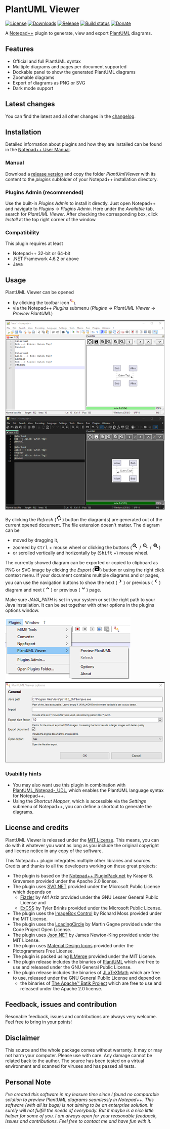 # PlantUML Viewer
[![License](https://img.shields.io/github/license/Fruchtzwerg94/PlantUmlViewer)](LICENSE)
[![Downloads](https://img.shields.io/github/downloads/Fruchtzwerg94/PlantUmlViewer/total)](https://tooomm.github.io/github-release-stats/?username=Fruchtzwerg94&repository=PlantUmlViewer)
[![Release](https://img.shields.io/github/v/release/Fruchtzwerg94/PlantUmlViewer)](https://github.com/Fruchtzwerg94/PlantUmlViewer/releases)
[![Build status](https://github.com/Fruchtzwerg94/PlantUmlViewer/actions/workflows/CI_build.yml/badge.svg?branch=master)](https://github.com/Fruchtzwerg94/PlantUmlViewer/actions/workflows/CI_build.yml)
[![Donate](https://img.shields.io/badge/Donate-PayPal-blue.svg)](https://www.paypal.me/SchmidtPh)

A [Notepad++](https://notepad-plus-plus.org/) plugin to generate, view and export [PlantUML](https://plantuml.com/) diagrams.

## Features
* Official and full PlantUML syntax
* Multiple diagrams and pages per document supported
* Dockable panel to show the generated PlantUML diagrams
* Zoomable diagrams
* Export of diagrams as PNG or SVG
* Dark mode support

## Latest changes
You can find the latest and all other changes in the [changelog](CHANGELOG.md).

## Installation
Detailed information about plugins and how they are installed can be found in the [Notepad++ User Manual](https://npp-user-manual.org/docs/plugins/).

### Manual
Download a [release version](https://github.com/Fruchtzwerg94/PlantUmlViewer/releases) and copy the folder *PlantUmlViewer* with its content to the *plugins* subfolder of your Notepad++ installation directory.

### Plugins Admin (recommended)
Use the built-in *Plugins Admin* to install it directly. Just open Notepad++ and navigate to *Plugins* &rarr; *Plugins Admin*. Here under the *Available* tab, search for *PlantUML Viewer*. After checking the corresponding box, click *Install* at the top right corner of the window.

### Compatibility
This plugin requires at least
* Notepad++ 32-bit or 64-bit
* .NET Framework 4.6.2 or above
* Java

## Usage
PlantUML Viewer can be opened
* by clicking the toolbar icon ![UML icon](PlantUmlViewer/PlantUmlViewer/Resources/Image.png)
* via the Notepad++ *Plugins* submenu (*Plugins* &rarr; *PlantUML Viewer* &rarr; *Preview PlantUML*)

![PlantUML Viewer](doc/PlantUmlViewer.png)
![PlantUML Viewer dark](doc/PlantUmlViewerDark.png)

By clicking the *Refresh* (<img src="PlantUmlViewer/PlantUmlViewer/Resources/Refresh.png" width="20">) button the diagram(s) are generated out of the current opened document. The file extension doesn't matter.
The diagram can be
* moved by dragging it,
* zoomed by <kbd>Ctrl</kbd> + mouse wheel or clicking the buttons (<img src="PlantUmlViewer/PlantUmlViewer/Resources/ZoomIn.png" width="20"> / <img src="PlantUmlViewer/PlantUmlViewer/Resources/ZoomOut.png" width="20"> / <img src="PlantUmlViewer/PlantUmlViewer/Resources/ZoomFit.png" width="20">)
* or scrolled vertically and horizontally by (<kbd>Shift</kbd> +) mouse wheel.

The currently showed diagram can be exported or copied to clipboard as PNG or SVG image by clicking the *Export* (<img src="PlantUmlViewer/PlantUmlViewer/Resources/Save.png" width="20">) button or using the right click context menu.
If your document contains multiple diagrams and or pages, you can use the navigation buttons to show the next (<img src="PlantUmlViewer/PlantUmlViewer/Resources/NavigateRight.png" width="20">) or previous (<img src="PlantUmlViewer/PlantUmlViewer/Resources/NavigateLeft.png" width="20">) diagram and next (<img src="PlantUmlViewer/PlantUmlViewer/Resources/NavigateUp.png" width="20">) or previous (<img src="PlantUmlViewer/PlantUmlViewer/Resources/NavigateDown.png" width="20">) page.

Make sure *JAVA_PATH* is set in your system or set the right path to your Java installation. It can be set together with other options in the plugins options window.

![PlantUML Viewer menu](doc/Menu.png)
![PlantUML Viewer options](doc/Options.png)

### Usability hints
* You may also want use this plugin in combination with [PlantUML_Notepad-_UDL](https://github.com/brianmaher84/PlantUML_Notepad-_UDL), which enables the PlantUML language syntax for Notepad++.
* Using the *Shortcut Mapper*, which is accessible via the *Settings* submenu of Notepad++, you can define a shortcut to generate the diagrams.

## License and credits
PlantUML Viewer is released under the [MIT License](LICENSE). This means, you can do with it whatever you want as long as you include the original copyright and license notice in any copy of the software.

This Notepad++ plugin integrates multiple other libraries and sources. Credits and thanks to all the developers working on these great projects:
* The plugin is based on the [Notepad++ PluginPack.net](https://github.com/kbilsted/NotepadPlusPlusPluginPack.Net) by Kasper B. Graversen provided under the Apache 2.0 license.
* The plugin uses [SVG.NET](https://github.com/svg-net/SVG) provided under the Microsoft Public License which depends on
    * [Fizzler](https://github.com/atifaziz/Fizzler) by Atif Aziz provided under the GNU Lesser General Public License and
    * [ExCSS](https://github.com/TylerBrinks/ExCSS) by Tyler Brinks provided under the Microsoft Public License.
* The plugin uses the [ImageBox Control](https://github.com/cyotek/Cyotek.Windows.Forms.ImageBox) by Richard Moss provided under the MIT License.
* The plugin uses the [LoadingCircle](https://www.codeproject.com/articles/14841/how-to-write-a-loading-circle-animation-in-net) by Martin Gagne provided under the Code Project Open License.
* The plugin uses [Json.NET](https://www.newtonsoft.com/json) by James Newton-King provided under the MIT License.
* The plugin uses [Material Design Icons](https://materialdesignicons.com/) provided under the Pictogrammers Free License.
* The plugin is packed using [ILMerge](https://github.com/dotnet/ILMerge) provided under the MIT License.
* The plugin release includes the binaries of [PlantUML](https://plantuml.com/) which are free to use and released under the GNU General Public License.
* The plugin release includes the binaries of [JLaTeXMath](https://github.com/opencollab/jlatexmath) which are free to use, released under the GNU General Public License and depend on
    * the binaries of [The Apache™ Batik Project](https://xmlgraphics.apache.org/batik/) which are free to use and released under the Apache 2.0 license.

## Feedback, issues and contribution
Resonable feedback, issues and contributions are always very welcome. Feel free to bring in your points!

## Disclaimer
This source and the whole package comes without warranty. It may or may not harm your computer. Please use with care. Any damage cannot be related back to the author. The source has been tested on a virtual environment and scanned for viruses and has passed all tests.

## Personal Note
*I've created this software in my leasure time since I found no comparable solution to preview PlantUML diagrams seamlessly in Notepad++. This software (with all its bugs) is not aiming to be an enterprise solution. It surely will not fulfill the needs of everybody. But it maybe is a nice little helper for some of you. I am always open for your reasonable feedback, issues and contributions. Feel free to contact me and have fun with it.*
